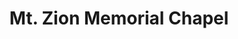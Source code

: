 ---
title: "Mt. Zion Memorial Chapel"
url: /damilisan/mt-zion-memorial-chapel/
shop: Bestattungen
---